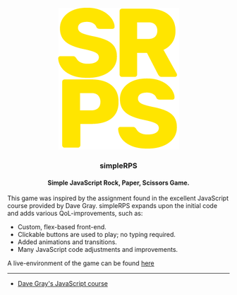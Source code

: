 <p align="center">
<img src="/favicon/srps-git-2.png" alt="srps logo">
</p>

<h3 align="center">simpleRPS</h3>
<h4 align="center">Simple JavaScript Rock, Paper, Scissors Game.</h4>

This game was inspired by the assignment found in the excellent JavaScript course provided by Dave Gray. simpleRPS expands upon the initial code and adds various QoL-improvements, such as:

- Custom, flex-based front-end.
- Clickable buttons are used to play; no typing required.
- Added animations and transitions.
- Many JavaScript code adjustments and improvements.

A live-environment of the game can be found [here](https://www.github.io/jiyorude/simpleRPS)

---

- [Dave Gray's JavaScript course](https://youtu.be/EfAl9bwzVZk?t=3877)
